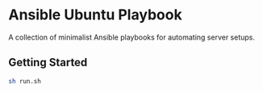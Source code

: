 # Ansible Ubuntu Playbook

A collection of minimalist Ansible playbooks for automating server setups.

## Getting Started

```bash
sh run.sh
```
